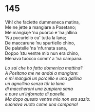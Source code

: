 # 145
  
Vih! che faciette dummeneca matina,  
Me ne jette a mangiare a Posetano;  
Me mangiaje ’nu puorco e ’na jallina  
’Nu pucuriello cu’ tutta la lana;  
De maccarune ’nu spurtiello chino,  
De palatelle ’na ’nfurnata sana,  
Doppo ’stu ventre mio nun era chino,  
Menava tuocco comm’ a ’na campana.

*Lo sai che ho fatto domenica mattina?  
A Positano me ne andai a mangiare:  
e mi mangiai un porcello e una gallina  
un agnellino senza tôr la lana  
di maccheroni una zuppiera sana  
e pure un’infornata di panelle.  
Ma dopo questo ventre mio non era sazio:  
suonava vuoto come una campana!*


